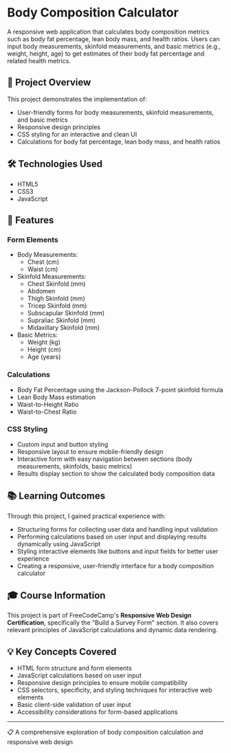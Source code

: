 # Body Composition Calculator
A responsive web application that calculates body composition metrics such as body fat percentage, lean body mass, and health ratios. Users can input body measurements, skinfold measurements, and basic metrics (e.g., weight, height, age) to get estimates of their body fat percentage and related health metrics.

## 📝 Project Overview
This project demonstrates the implementation of:
- User-friendly forms for body measurements, skinfold measurements, and basic metrics
- Responsive design principles
- CSS styling for an interactive and clean UI
- Calculations for body fat percentage, lean body mass, and health ratios

## 🛠️ Technologies Used
- HTML5
- CSS3
- JavaScript

## 🌟 Features
### Form Elements
- Body Measurements:
  - Chest (cm)
  - Waist (cm)
- Skinfold Measurements:
  - Chest Skinfold (mm)
  - Abdomen
  - Thigh Skinfold (mm)
  - Tricep Skinfold (mm)
  - Subscapular Skinfold (mm)
  - Supraliac Skinfold (mm)
  - Midaxillary Skinfold (mm)
- Basic Metrics:
  - Weight (kg)
  - Height (cm)
  - Age (years)

### Calculations
- Body Fat Percentage using the Jackson-Pollock 7-point skinfold formula
- Lean Body Mass estimation
- Waist-to-Height Ratio
- Waist-to-Chest Ratio

### CSS Styling
- Custom input and button styling
- Responsive layout to ensure mobile-friendly design
- Interactive form with easy navigation between sections (body measurements, skinfolds, basic metrics)
- Results display section to show the calculated body composition data

## 📚 Learning Outcomes
Through this project, I gained practical experience with:
- Structuring forms for collecting user data and handling input validation
- Performing calculations based on user input and displaying results dynamically using JavaScript
- Styling interactive elements like buttons and input fields for better user experience
- Creating a responsive, user-friendly interface for a body composition calculator

## 🎓 Course Information
This project is part of FreeCodeCamp's **Responsive Web Design Certification**, specifically the "Build a Survey Form" section. It also covers relevant principles of JavaScript calculations and dynamic data rendering.

## 💡 Key Concepts Covered
- HTML form structure and form elements
- JavaScript calculations based on user input
- Responsive design principles to ensure mobile compatibility
- CSS selectors, specificity, and styling techniques for interactive web elements
- Basic client-side validation of user input
- Accessibility considerations for form-based applications

---
📋 A comprehensive exploration of body composition calculation and responsive web design
